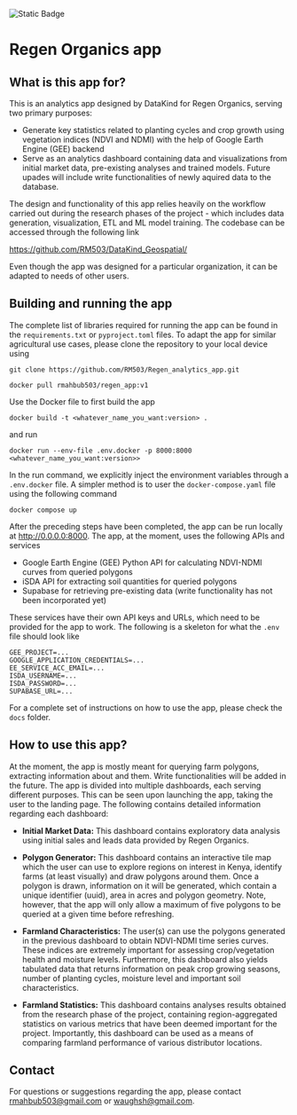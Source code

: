 ![Static Badge](https://img.shields.io/badge/alpha_version-1.0.0-blue)

# Regen Organics app
## What is this app for?
This is an analytics app designed by DataKind for Regen Organics, serving two primary purposes:

* Generate key statistics related to planting cycles and crop growth using vegetation indices (NDVI and NDMI) with the help of Google Earth Engine (GEE) backend
* Serve as an analytics dashboard containing data and visualizations from initial market data, pre-existing analyses and trained models. Future upades will include write functionalities of newly aquired data to the database.

The design and functionality of this app relies heavily on the workflow carried out during the research phases of the project - which includes data generation, visualization, ETL and ML model training. The codebase can be accessed through the following link

https://github.com/RM503/DataKind_Geospatial/

Even though the app was designed for a particular organization, it can be adapted to needs of other users.

## Building and running the app

The complete list of libraries required for running the app can be found in the `requirements.txt` or `pyproject.toml` files. To adapt the app for similar agricultural use cases, please clone the repository to your local device using


```
git clone https://github.com/RM503/Regen_analytics_app.git
```

```
docker pull rmahbub503/regen_app:v1
```

Use the Docker file to first build the app

```
docker build -t <whatever_name_you_want:version> .
```

and run

```
docker run --env-file .env.docker -p 8000:8000 <whatever_name_you_want:version>>
```

In the run command, we explicitly inject the environment variables through a `.env.docker` file. A simpler method is to user the `docker-compose.yaml` file using the following command

```
docker compose up
```

 After the preceding steps have been completed, the app can be run locally at http://0.0.0.0:8000. The app, at the moment, uses the following APIs and services

* Google Earth Engine (GEE) Python API for calculating NDVI-NDMI curves from queried polygons
* iSDA API for extracting soil quantities for queried polygons
* Supabase for retrieving pre-existing data (write functionality has not been incorporated yet)

These services have their own API keys and URLs, which need to be provided for the app to work. The following is a skeleton for what the `.env` file should look like

```
GEE_PROJECT=... 
GOOGLE_APPLICATION_CREDENTIALS=...
EE_SERVICE_ACC_EMAIL=...
ISDA_USERNAME=...
ISDA_PASSWORD=...
SUPABASE_URL=...
```
For a complete set of instructions on how to use the app, please check the `docs` folder.

## How to use this app?

At the moment, the app is mostly meant for querying farm polygons, extracting information about and them. Write functionalities will be added in the future. The app is divided into multiple dashboards, each serving different purposes. This can be seen upon launching the app, taking the user to the landing page. The following contains detailed information regarding each dashboard:
* **Initial Market Data:** This dashboard contains exploratory data analysis using initial sales and leads data provided by Regen Organics. 

* **Polygon Generator:** This dashboard contains an interactive tile map which the user can use to explore regions on interest in Kenya, identify farms (at least visually) and draw polygons around them. Once a polygon is drawn, information on it will be generated, which contain a unique identifier (uuid), area in acres and polygon geometry. Note, however, that the app will only allow a maximum of five polygons to be queried at a given time before refreshing.

* **Farmland Characteristics:** The user(s) can use the polygons generated in the previous dashboard to obtain NDVI-NDMI time series curves. These indices are extremely important for assessing crop/vegetation health and moisture levels. Furthermore, this dashboard also yields tabulated data that returns information on peak crop growing seasons, number of planting cycles, moisture level and important soil characteristics.

* **Farmland Statistics:** This dashboard contains analyses results obtained from the research phase of the project, containing region-aggregated statistics on various metrics that have been deemed important for the project. Importantly, this dashboard can be used as a means of comparing farmland performance of various distributor locations.

## Contact

For questions or suggestions regarding the app, please contact rmahbub503@gmail.com or waughsh@gmail.com.